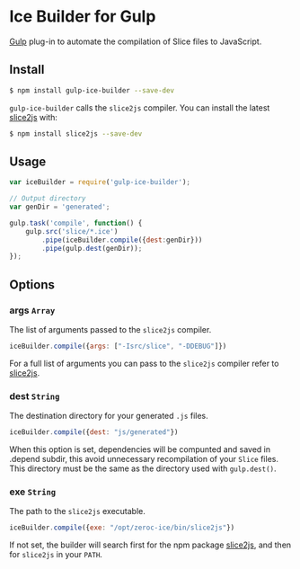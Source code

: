 # Ice Builder for Gulp
[Gulp](https://github.com/gulpjs/gulp) plug-in to automate the compilation of Slice files to JavaScript.

## Install
```bash
$ npm install gulp-ice-builder --save-dev
```

`gulp-ice-builder` calls the `slice2js` compiler. You can install the latest [slice2js](https://github.com/zeroc-ice/npm-slice2js) with:

```bash
$ npm install slice2js --save-dev
```

## Usage
```js
var iceBuilder = require('gulp-ice-builder');

// Output directory
var genDir = 'generated';

gulp.task('compile', function() {
    gulp.src('slice/*.ice')
        .pipe(iceBuilder.compile({dest:genDir}))
        .pipe(gulp.dest(genDir));
});
```

## Options

### args `Array`

The list of arguments passed to the `slice2js` compiler.

```js
iceBuilder.compile({args: ["-Isrc/slice", "-DDEBUG"]})
```

For a full list of arguments you can pass to the `slice2js` compiler refer to [slice2js](https://github.com/zeroc-ice/npm-slice2js).

### dest `String`

The destination directory for your generated `.js` files.

```js
iceBuilder.compile({dest: "js/generated"})
```
When this option is set, dependencies will be compunted and saved in .depend subdir, this avoid unnecessary recompilation of your `Slice` files. This directory must be the same as the directory used with `gulp.dest()`.

### exe `String`

The path to the `slice2js` executable.

```js
iceBuilder.compile({exe: "/opt/zeroc-ice/bin/slice2js"})
```

If not set, the builder will search first for the npm package [slice2js](https://github.com/zeroc-ice/npm-slice2js), and then for `slice2js` in your `PATH`.
